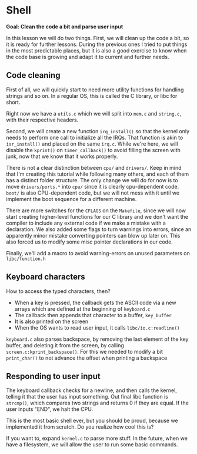 Shell
=====

**Goal: Clean the code a bit and parse user input**

In this lesson we will do two things. First, we will clean up the code a bit, so it is ready
for further lessons. During the previous ones I tried to put things in the most predictable places,
but it is also a good exercise to know when the code base is growing and adapt it to current
and further needs.


Code cleaning
-------------

First of all, we will quickly start to need more utility functions
for handling strings and so on. In a regular OS, this is called the C library,
or libc for short.

Right now we have a `utils.c` which we will split into `mem.c` and `string.c`, with their respective headers.

Second, we will create a new function `irq_install()` so that the kernel
only needs to perform one call to initialize all the IRQs. That function
is akin to `isr_install()` and placed on the same `irq.c`.
While we're here, we will disable the `kprint()` on `timer_callback()`
to avoid filling the screen with junk, now that we know that it works
properly.

There is not a clear distinction between `cpu/` and `drivers/`.
Keep in mind that I'm
creating this tutorial while following many others, and each of them
has a distinct folder structure. The only change we will do for now is to
move `drivers/ports.*` into `cpu/` since it is clearly cpu-dependent code.
`boot/` is also CPU-dependent code, but we will not mess with it until
we implement the boot sequence for a different machine.

There are more switches for the `CFLAGS` on the `Makefile`, since we will now
start creating higher-level functions for our C library and we don't want
the compiler to include any external code if we make a mistake with a declaration.
We also added some flags to turn warnings into errors, since an apparently minor mistake
converting pointers can blow up later on. This also forced us to modify some misc pointer
declarations in our code.

Finally, we'll add a macro to avoid warning-errors on unused parameters on `libc/function.h`

Keyboard characters
-------------------

How to access the typed characters, then?

- When a key is pressed, the callback gets the ASCII code via a new
arrays which are defined at the beginning of `keyboard.c`
- The callback then appends that character to a buffer, `key_buffer`
- It is also printed on the screen
- When the OS wants to read user input, it calls `libc/io.c:readline()`

`keyboard.c` also parses backspace, by removing the last element
of the key buffer, and deleting it from the screen, by calling
`screen.c:kprint_backspace()`. For this we needed to modify a bit
`print_char()` to not advance the offset when printing a backspace


Responding to user input
------------------------

The keyboard callback checks for a newline, and then calls the kernel,
telling it that the user has input something. Out final libc function
is `strcmp()`, which compares two strings and returns 0 if they
are equal. If the user inputs "END", we halt the CPU.

This is the most basic shell ever, but you should be proud, because
we implemented it from scratch. Do you realize how cool this is?

If you want to, expand `kernel.c` to parse more stuff. In the future,
when we have a filesystem, we will allow the user to run some basic commands.
